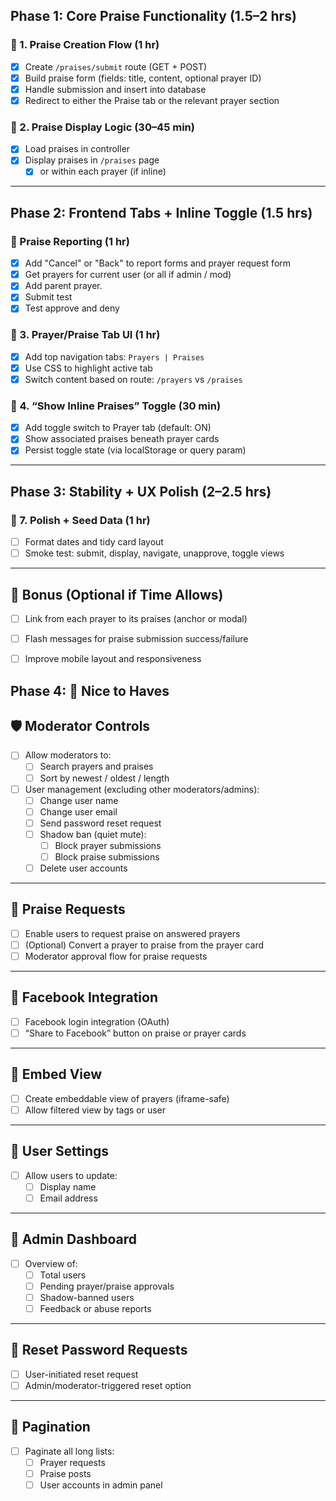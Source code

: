 ## Phase 1: Core Praise Functionality (1.5–2 hrs)

### 🔹 1. Praise Creation Flow (1 hr)
- [x] Create `/praises/submit` route (GET + POST)
- [x] Build praise form (fields: title, content, optional prayer ID)
- [x] Handle submission and insert into database
- [x] Redirect to either the Praise tab or the relevant prayer section

### 🔹 2. Praise Display Logic (30–45 min)
- [x] Load praises in controller
- [x] Display praises in `/praises` page 
  - [x] or within each prayer (if inline)

---

## Phase 2: Frontend Tabs + Inline Toggle (1.5 hrs)

### 🔹 Praise Reporting (1 hr) 
- [x] Add "Cancel" or "Back" to report forms and prayer request form
- [x] Get prayers for current user (or all if admin / mod)
- [x] Add parent prayer.
- [x] Submit test
- [x] Test approve and deny

### 🔹 3. Prayer/Praise Tab UI (1 hr)
- [x] Add top navigation tabs: `Prayers | Praises`
- [x] Use CSS to highlight active tab
- [x] Switch content based on route: `/prayers` vs `/praises`

### 🔹 4. “Show Inline Praises” Toggle (30 min)
- [x] Add toggle switch to Prayer tab (default: ON)
- [x] Show associated praises beneath prayer cards
- [x] Persist toggle state (via localStorage or query param)

---

## Phase 3: Stability + UX Polish (2–2.5 hrs)

### 🔹 7. Polish + Seed Data (1 hr)
- [ ] Format dates and tidy card layout
- [ ] Smoke test: submit, display, navigate, unapprove, toggle views

---

## 🚀 Bonus (Optional if Time Allows)
- [ ] Link from each prayer to its praises (anchor or modal)
- [ ] Flash messages for praise submission success/failure
- [ ] Improve mobile layout and responsiveness


## Phase 4: 🌟 Nice to Haves

## 🛡️ Moderator Controls
- [ ] Allow moderators to:
  - [ ] Search prayers and praises
  - [ ] Sort by newest / oldest / length
- [ ] User management (excluding other moderators/admins):
  - [ ] Change user name
  - [ ] Change user email
  - [ ] Send password reset request
  - [ ] Shadow ban (quiet mute):
    - [ ] Block prayer submissions
    - [ ] Block praise submissions
  - [ ] Delete user accounts

---

## 🙏 Praise Requests
- [ ] Enable users to request praise on answered prayers
- [ ] (Optional) Convert a prayer to praise from the prayer card
- [ ] Moderator approval flow for praise requests

---

## 📱 Facebook Integration
- [ ] Facebook login integration (OAuth)
- [ ] “Share to Facebook” button on praise or prayer cards

---

## 🧩 Embed View
- [ ] Create embeddable view of prayers (iframe-safe)
- [ ] Allow filtered view by tags or user

---

## 👤 User Settings
- [ ] Allow users to update:
  - [ ] Display name
  - [ ] Email address

---

## 🧠 Admin Dashboard
- [ ] Overview of:
  - [ ] Total users
  - [ ] Pending prayer/praise approvals
  - [ ] Shadow-banned users
  - [ ] Feedback or abuse reports

---

## 🔐 Reset Password Requests
- [ ] User-initiated reset request
- [ ] Admin/moderator-triggered reset option

---

## 📄 Pagination
- [ ] Paginate all long lists:
  - [ ] Prayer requests
  - [ ] Praise posts
  - [ ] User accounts in admin panel
